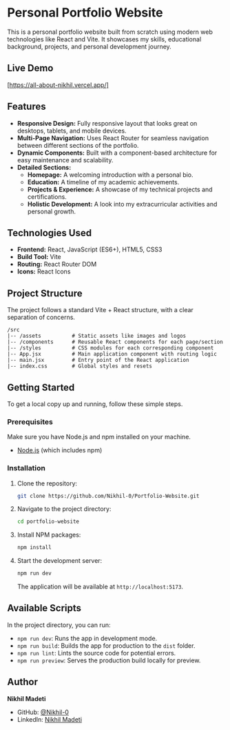 # Personal Portfolio Website

This is a personal portfolio website built from scratch using modern web technologies like React and Vite. It showcases my skills, educational background, projects, and personal development journey.

## Live Demo

[https://all-about-nikhil.vercel.app/]

## Features

-   **Responsive Design:** Fully responsive layout that looks great on desktops, tablets, and mobile devices.
-   **Multi-Page Navigation:** Uses React Router for seamless navigation between different sections of the portfolio.
-   **Dynamic Components:** Built with a component-based architecture for easy maintenance and scalability.
-   **Detailed Sections:**
    -   **Homepage:** A welcoming introduction with a personal bio.
    -   **Education:** A timeline of my academic achievements.
    -   **Projects & Experience:** A showcase of my technical projects and certifications.
    -   **Holistic Development:** A look into my extracurricular activities and personal growth.

## Technologies Used

-   **Frontend:** React, JavaScript (ES6+), HTML5, CSS3
-   **Build Tool:** Vite
-   **Routing:** React Router DOM
-   **Icons:** React Icons

## Project Structure

The project follows a standard Vite + React structure, with a clear separation of concerns.

```
/src
|-- /assets          # Static assets like images and logos
|-- /components      # Reusable React components for each page/section
|-- /styles          # CSS modules for each corresponding component
|-- App.jsx          # Main application component with routing logic
|-- main.jsx         # Entry point of the React application
|-- index.css        # Global styles and resets
```

## Getting Started

To get a local copy up and running, follow these simple steps.

### Prerequisites

Make sure you have Node.js and npm installed on your machine.
- [Node.js](https://nodejs.org/) (which includes npm)

### Installation

1.  Clone the repository:
    ```sh
    git clone https://github.com/Nikhil-0/Portfolio-Website.git
    ```
2.  Navigate to the project directory:
    ```sh
    cd portfolio-website
    ```
3.  Install NPM packages:
    ```sh
    npm install
    ```
4.  Start the development server:
    ```sh
    npm run dev
    ```
    The application will be available at `http://localhost:5173`.

## Available Scripts

In the project directory, you can run:

-   `npm run dev`: Runs the app in development mode.
-   `npm run build`: Builds the app for production to the `dist` folder.
-   `npm run lint`: Lints the source code for potential errors.
-   `npm run preview`: Serves the production build locally for preview.

## Author

**Nikhil Madeti**

-   GitHub: [@Nikhil-0](https://github.com/Nikhil-0)
-   LinkedIn: [Nikhil Madeti](https://www.linkedin.com/in/nikhil-madeti-07914337a/)
